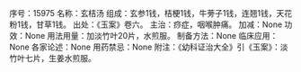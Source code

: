 序号：15975
名称：玄桔汤
组成：玄参1钱，桔梗1钱，牛蒡子1钱，连翘1钱，天花粉1钱，甘草1钱。
出处：《玉案》卷六。
主治：痧症，咽喉肿痛。
加减：None
功效：None
用法用量：加淡竹叶20片，水煎服。
制备方法：None
临床应用：None
各家论述：None
用药禁忌：None
附注：《幼科证治大全》引《玉案》：淡竹叶七片，生姜水煎服。

